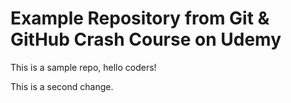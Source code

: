 # Example Repository from Git & GitHub Crash Course on Udemy
This is a sample repo, hello coders!

This is a second change.
